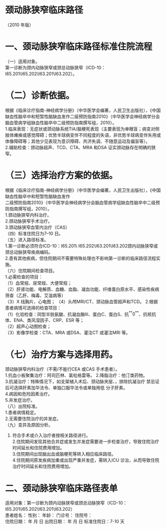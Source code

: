 # 颈动脉狭窄临床路径  
（2010 年版）  
# 一、颈动脉狭窄临床路径标准住院流程  
（一）适用对象。  
第一诊断为颈内动脉狭窄或颈总动脉狭窄（ICD-10：I65.201\I65.202\I63.201\I63.202）。  
# （二）诊断依据。  
根据《临床诊疗指南-神经病学分册》（中华医学会编著，人民卫生出版社），《中国缺血性脑卒中和短暂性脑缺血发作二级预防指南2010》（中华医学会神经病学分会脑血管病学组缺血性脑卒中二级预防指南撰写组，2010）。  
1.临床表现：无症状或颈动脉系统TIA/脑梗死表现（主要表现为单眼盲；病变对侧肢体瘫痪或感觉障碍；优势半球病变伴不同程度的失语，非优势半球病变伴失用或体像障碍等；其他少见表现为意识障碍、共济失调、不随意运动及偏盲等）。  
2.辅助检查：颈动脉超声、TCD、CTA、MRA 和DSA 证实颈动脉存在明确的狭窄。  
# （三）选择治疗方案的依据。  
根据《临床诊疗指南-神经病学分册》（中华医学会编著，人民卫生出版社），《中国缺血性脑卒中和短暂性脑缺血发作  
二级预防指南2010》（中华医学会神经病学分会脑血管病学组缺血性脑卒中二级预防指南撰写组，2010）。  
1.颈动脉狭窄内科治疗。  
2.颈动脉狭窄手术治疗。  
3.颈动脉狭窄血管内治疗（CAS）  
（四）标准住院日为7–10 日。  
（五）进入路径标准。  
1.第一诊断必须符合ICD-10：I65.201\ I65.202\I63.201\I63.202颈内动脉狭窄或颈总动脉狭窄疾病编码。  
2.患有其他疾病，但住院期间不需要特殊处理也不影响第一诊断的临床路径流程实施。  
（六）住院期间检查项目。  
1.必需检查的项目：  
（1）血常规、尿常规、大便常规；  
（2）肝肾功能、电解质、血糖、血脂、凝血功能、纤维蛋白原水平、感染性疾病筛查（乙肝、梅毒、艾滋病等）  
（3）X 线胸片、心电图； （4）头颅MRI/CT、颈动脉血管超声和TCD。 2.根据患者病情可选择的检查项目：  
（1）化验检查：同型半胱氨酸、抗凝血酶Ⅲ、蛋白C、蛋白S、抗$^{**}0^{**}$、抗核抗体、ENA、类风湿因子、CRP、ESR 等；  
（2）超声心动图检查；  
（3）影像学检查：CTA、MRA 或DSA、灌注CT 或灌注MRI 等。  
# （七）治疗方案与选择用药。  
颈动脉狭窄内科治疗（不需/不能行CEA 或CAS 手术患者）。  
1.抗血小板聚集治疗：阿司匹林、氯吡格雷等。 2.降脂治疗：他汀类药物。  
3.抗凝治疗：特殊情况下，如支架植入术后、颈动脉夹层、，排除抗凝治疗 禁忌证后可选择肝素加华法令、单独口服华法令或单独用低 分子肝素。  
4.病因和危险因素治疗。  
5.并发症治疗。  
（八）出院标准。  
1.患者病情稳定。  
2.无需要住院治疗的并发症。  
（九）变异及原因分析。  
1. 符合手术或介入治疗者按相关路径进行。  
2.住院期间发现其他合并症或发生并发症需要进一步检查治疗，导致住院治疗时间延长和住院费用增加。  
3.住院期间出现脑出血或脑梗死等转入相应临床路径。  
4.住院期间原发疾病加重或出现严重并发症，需转入ICU 诊治，从而导致住院治疗时间延长和住院费用增加。  
# 二、颈动脉狭窄临床路径表单  
适用对象：第一诊断为颈内动脉狭窄或颈总动脉狭窄（ICD-10：I65.201\I65.202\I63.201\I63.202）  
患者姓名：             性别：     年龄：    门诊号：        住院号：  
住院日期：    年    月    日  出院日期：    年    月    日  标准住院日：7-10 天  
